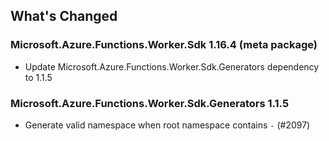 ## What's Changed

<!-- Please add your release notes in the following format:
- My change description (#PR/#issue)
-->

### Microsoft.Azure.Functions.Worker.Sdk 1.16.4 (meta package)

- Update Microsoft.Azure.Functions.Worker.Sdk.Generators dependency to 1.1.5

### Microsoft.Azure.Functions.Worker.Sdk.Generators 1.1.5

- Generate valid namespace when root namespace contains `-` (#2097)
